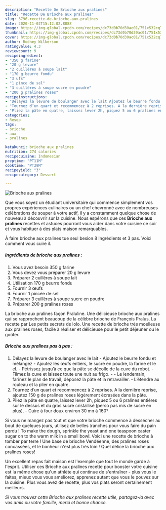 ```yaml
---
description: "Recette De Brioche aux pralines"
title: "Recette De Brioche aux pralines"
slug: 3796-recette-de-brioche-aux-pralines
date: 2020-11-02T15:12:02.808Z
image: https://img-global.cpcdn.com/recipes/dc73d0b70d30ac01/751x532cq70/brioche-aux-pralines-photo-principale-de-la-recette.jpg
thumbnail: https://img-global.cpcdn.com/recipes/dc73d0b70d30ac01/751x532cq70/brioche-aux-pralines-photo-principale-de-la-recette.jpg
cover: https://img-global.cpcdn.com/recipes/dc73d0b70d30ac01/751x532cq70/brioche-aux-pralines-photo-principale-de-la-recette.jpg
author: Rodney Wilkerson
ratingvalue: 4.3
reviewcount: 9
recipeingredient:
- "350 g farine"
- "20 g levure"
- "2 cuillères à soupe lait"
- "170 g beurre fondu"
- "3 ufs"
- "1 pince de sel"
- "3 cuillères à soupe sucre en poudre"
- "200 g pralines roses"
recipeinstructions:
- "Délayez la levure de boulanger avec le lait Ajoutez le beurre fondu et mélangez Ajoutez les œufs entiers, le sucre en poudre, la farine et le el. Pétrissez jusqu’à ce que la pâte se décolle de la cuve du robot. Filmez la cuve et laissez toute une nuit au frigo.  Le lendemain, farinez le plan de travail, déposez la pâte et la retravailler. L’étendre au rouleau et la plier en quatre."
- "Tournez d’un quart et recommencez à 2 reprises. A la dernière reprise, ajoutez 150 g de pralines roses légèrement écrasées dans la pâte."
- "Pliez la pâte en quatre, laissez lever 2h, piquez 5 ou 6 pralines entières sur le dessus et du gros sucre cristallisé (perso pas mis de sucre en plus). Cuire à four doux environ 30 mn à 160°"
categories:
- Resep
tags:
- brioche
- aux
- pralines

katakunci: brioche aux pralines 
nutrition: 274 calories
recipecuisine: Indonesian
preptime: "PT11M"
cooktime: "PT39M"
recipeyield: "3"
recipecategory: Dessert

---
```



![Brioche aux pralines](https://img-global.cpcdn.com/recipes/dc73d0b70d30ac01/751x532cq70/brioche-aux-pralines-photo-principale-de-la-recette.jpg)

Que vous soyez un étudiant universitaire qui commence simplement vos propres expériences culinaires ou un chef chevronné avec de nombreuses célébrations de souper à votre actif, il y a constamment quelque chose de nouveau à découvrir sur la cuisine. Nous espérons que ces <strong> Brioche aux pralines </strong> recettes et astuces pourront vous aider dans votre cuisine ce soir et vous habituer à des plats maison remarquables.

<!--inarticleads1-->

À faire brioche aux pralines tue seul besion 8 Ingrédients et 3 pas. Voici comment vous cuire il.

##### Ingrédients de brioche aux pralines :

1. Vous avez besoin 350 g farine
1. Vous devez vous préparer 20 g levure
1. Préparer 2 cuillères à soupe lait
1. Utilisation 170 g beurre fondu
1. Fournir 3 œufs
1. Fournir 1 pincée de sel
1. Préparer 3 cuillères à soupe sucre en poudre
1. Préparer 200 g pralines roses


La brioche aux pralines façon Praluline. Une délicieuse brioche aux pralines qui se rapprochent beaucoup de la célèbre brioche de François Pralus. La recette par Les petits secrets de lolo. Une recette de brioche très moelleuse aux pralines roses, facile à réaliser et délicieuse pour le petit déjeuner ou le goûter. 

<!--inarticleads2-->

##### Brioche aux pralines pas à pas :

1. Délayez la levure de boulanger avec le lait - Ajoutez le beurre fondu et mélangez - Ajoutez les œufs entiers, le sucre en poudre, la farine et le el. - Pétrissez jusqu’à ce que la pâte se décolle de la cuve du robot. - Filmez la cuve et laissez toute une nuit au frigo. -  - Le lendemain, farinez le plan de travail, déposez la pâte et la retravailler. - L’étendre au rouleau et la plier en quatre.
1. Tournez d’un quart et recommencez à 2 reprises. A la dernière reprise, ajoutez 150 g de pralines roses légèrement écrasées dans la pâte.
1. Pliez la pâte en quatre, laissez lever 2h, piquez 5 ou 6 pralines entières sur le dessus et du gros sucre cristallisé (perso pas mis de sucre en plus). - Cuire à four doux environ 30 mn à 160°


Si vous ne mangez pas tout et que votre brioche commence à dessécher au bout de quelques jours, utilisez de belles tranches pour vous faire du pain perdu ! To make the dough, sprinkle the yeast and one teaspoon caster sugar on to the warm milk in a small bowl. Voici une recette de brioche à tomber par terre ! Une base de brioche Vendéenne, des pralines roses concassées, et le bonheur n&#39;est plus très loin ! Quel délice la brioche aux pralines roses! 

<!--inarticleads1-->

<p>
Un excellent repas fait maison est l'exemple que tout le monde garde à l'esprit. Utiliser ces Brioche aux pralines recette pour booster votre cuisine est la même chose qu'un athlète qui continue de s'entraîner - plus vous le faites, mieux vous vous améliorez, apprenez autant que vous le pouvez sur la cuisine. Plus vous avez de recette, plus vos plats seront certainement meilleurs.
</p>

<p>
<i>Si vous trouvez cette Brioche aux pralines recette utile, partagez-la avec vos amis ou votre famille, merci et bonne chance.</i>
</p>
